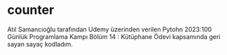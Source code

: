 # counter
Atıl Samancıoğlu tarafından Udemy üzerinden verilen Pytohn 2023:100 Günlük Programlama Kampı Bölüm 14 : Kütüphane Ödevi kapsamında geri sayan sayaç kodladım.
